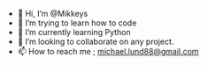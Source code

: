 - 👋 Hi, I’m @Mikkeys
- 👀 I’m trying to learn how to code
- 🌱 I’m currently learning Python
- 💞️ I’m looking to collaborate on any project.
- 📫 How to reach me ; michael.lund88@gmail.com

<!---
Mikkeys/Mikkeys is a ✨ special ✨ repository because its `README.md` (this file) appears on your GitHub profile.
You can click the Preview link to take a look at your changes.
--->
